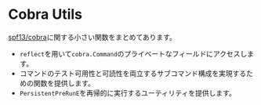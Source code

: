 # Cobra Utils

[spf13/cobra](https://github.com/spf13/cobra)に関する小さい関数をまとめてあります。

- `reflect`を用いて`cobra.Command`のプライベートなフィールドにアクセスします。
- コマンドのテスト可用性と可読性を両立するサブコマンド構成を実現するための関数を提供します。
- `PersistentPreRunE`を再帰的に実行するユーティリティを提供します。
